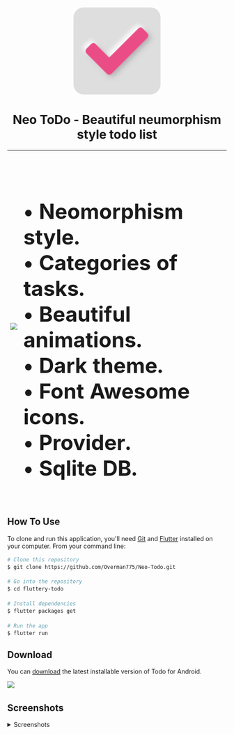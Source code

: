 <h1 align="center">
<img src="./assets/icon/icon.png" width="200"/></br></br>
Neo ToDo - Beautiful neumorphism style todo list
</h1>


|<img src="./screenshots/animation.gif" width="300" />|&nbsp;&nbsp;&nbsp;&nbsp;&nbsp;&nbsp;&nbsp;&nbsp;&nbsp;&nbsp;<font size="+6"><p align="left">• Neomorphism style.</br>• Categories of tasks.</br>• Beautiful animations.</br>• Dark theme.</br>• Font Awesome icons.</br>• Provider.</br>• Sqlite DB.</p></font>|
|---|---|


## How To Use

To clone and run this application, you'll need [Git](https://git-scm.com) and [Flutter](https://flutter.dev/docs/get-started/install) installed on your computer. From your command line:

```bash
# Clone this repository
$ git clone https://github.com/Overman775/Neo-Todo.git

# Go into the repository
$ cd fluttery-todo

# Install dependencies
$ flutter packages get

# Run the app
$ flutter run
```

## Download

You can [download](https://play.google.com/store/apps/details?id=com.flutter.bananavolt.neumorphism.neo.todo) the latest installable version of Todo for Android.

 <a href="https://play.google.com/store/apps/details?id=com.flutter.bananavolt.neumorphism.neo.todo"><img src="https://play.google.com/intl/en_us/badges/images/generic/en_badge_web_generic.png" width="250"></a>


## Screenshots

<details>
  <summary>Screenshots</summary>

| ![Screenshot 1](https://raw.github.com/Overman775/Neo-Todo/master/screenshots/flutter_01.png) | ![Screenshot 2](https://raw.github.com/Overman775/Neo-Todo/master/screenshots/flutter_02.png) | ![Screenshot 3](https://raw.github.com/Overman775/Neo-Todo/master/screenshots/flutter_03.png) |
|---|---|---|
| ![Screenshot 4](https://raw.github.com/Overman775/Neo-Todo/master/screenshots/flutter_04.png) | ![Screenshot 5](https://raw.github.com/Overman775/Neo-Todo/master/screenshots/flutter_05.png) | ![Screenshot 6](https://raw.github.com/Overman775/Neo-Todo/master/screenshots/flutter_06.png) |

</detail>

## License

```
MIT License

Copyright (c) 2020 Alexey Zdorovykh

Permission is hereby granted, free of charge, to any person obtaining a copy
of this software and associated documentation files (the "Software"), to deal
in the Software without restriction, including without limitation the rights
to use, copy, modify, merge, publish, distribute, sublicense, and/or sell
copies of the Software, and to permit persons to whom the Software is
furnished to do so, subject to the following conditions:

The above copyright notice and this permission notice shall be included in all
copies or substantial portions of the Software.

THE SOFTWARE IS PROVIDED "AS IS", WITHOUT WARRANTY OF ANY KIND, EXPRESS OR
IMPLIED, INCLUDING BUT NOT LIMITED TO THE WARRANTIES OF MERCHANTABILITY,
FITNESS FOR A PARTICULAR PURPOSE AND NONINFRINGEMENT. IN NO EVENT SHALL THE
AUTHORS OR COPYRIGHT HOLDERS BE LIABLE FOR ANY CLAIM, DAMAGES OR OTHER
LIABILITY, WHETHER IN AN ACTION OF CONTRACT, TORT OR OTHERWISE, ARISING FROM,
OUT OF OR IN CONNECTION WITH THE SOFTWARE OR THE USE OR OTHER DEALINGS IN THE
SOFTWARE.
```
